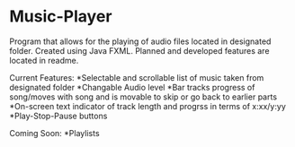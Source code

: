 # Music-Player
Program that allows for the playing of audio files located in designated folder. Created using Java FXML. Planned and developed features are located in readme.

Current Features:
*Selectable and scrollable list of music taken from designated folder
*Changable Audio level
*Bar tracks progress of song/moves with song and is movable to skip or go back to earlier parts
*On-screen text indicator of track length and progrss in terms of x:xx/y:yy
*Play-Stop-Pause buttons

Coming Soon:
*Playlists
